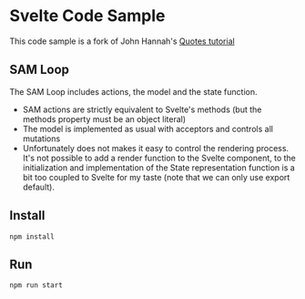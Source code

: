 # Svelte Code Sample

This code sample is a fork of John Hannah's [Quotes tutorial](https://github.com/j-hannah/svelte-quotes)

## SAM Loop

The SAM Loop includes actions, the model and the state function.

- SAM actions are strictly equivalent to Svelte's methods (but the methods property must be an object literal)
- The model is implemented as usual with acceptors and controls all mutations
- Unfortunately does not makes it easy to control the rendering process. It's not possible to add a render function to the Svelte component, to the initialization and implementation of the State representation function is a bit too coupled to Svelte for my taste (note that we can only use export default).

## Install

```
npm install
```

## Run

```
npm run start
```